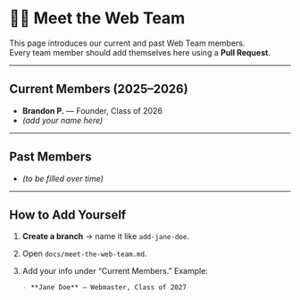 # 👩‍💻 Meet the Web Team

This page introduces our current and past Web Team members.  
Every team member should add themselves here using a **Pull Request**.

---

## Current Members (2025–2026)

- **Brandon P.** — Founder, Class of 2026  
- _(add your name here)_

---

## Past Members

- _(to be filled over time)_

---

## How to Add Yourself
1. **Create a branch** → name it like `add-jane-doe`.  
2. Open `docs/meet-the-web-team.md`.  
3. Add your info under “Current Members.” Example:

   ```markdown
   - **Jane Doe** — Webmaster, Class of 2027
